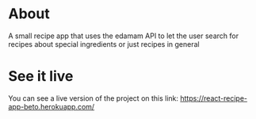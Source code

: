 # About

A small recipe app that uses the edamam API to let the user search for recipes about special ingredients or just recipes in general 

# See it live

You can see a live version of the project on this link: https://react-recipe-app-beto.herokuapp.com/
